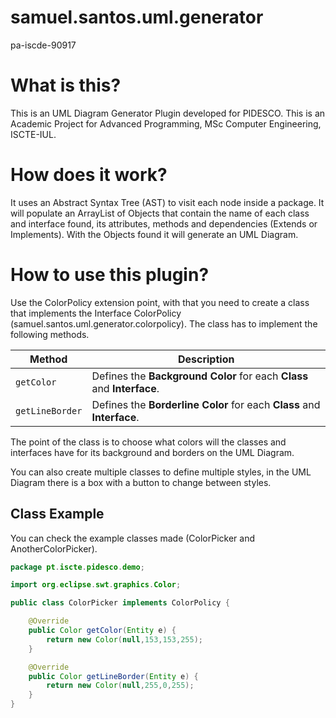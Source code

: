 # samuel.santos.uml.generator
pa-iscde-90917

# What is this?
This is an UML Diagram Generator Plugin developed for PIDESCO.
This is an Academic Project for Advanced Programming, MSc Computer Engineering, ISCTE-IUL.

# How does it work?
It uses an Abstract Syntax Tree (AST) to visit each node inside a package.
It will populate an ArrayList of Objects that contain the name of each class and interface found, its attributes, methods and dependencies (Extends or Implements).
With the Objects found it will generate an UML Diagram.

# How to use this plugin?
Use the ColorPolicy extension point, with that you need to create a class that implements the Interface ColorPolicy (samuel.santos.uml.generator.colorpolicy).
The class has to implement the following methods.

| Method | Description |
| --- | --- |
| `getColor` | Defines the **Background Color** for each **Class** and **Interface**. |
| `getLineBorder` | Defines the **Borderline Color** for each **Class** and **Interface**. |

The point of the class is to choose what colors will the classes and interfaces have for its background and borders on the UML Diagram.

You can also create multiple classes to define multiple styles, in the UML Diagram there is a box with a button to change between styles.

## Class Example

You can check the example classes made (ColorPicker and AnotherColorPicker).
```java
package pt.iscte.pidesco.demo;

import org.eclipse.swt.graphics.Color;

public class ColorPicker implements ColorPolicy {

	@Override
	public Color getColor(Entity e) {
		return new Color(null,153,153,255);
	}

	@Override
	public Color getLineBorder(Entity e) {
		return new Color(null,255,0,255);
	}
}
```
